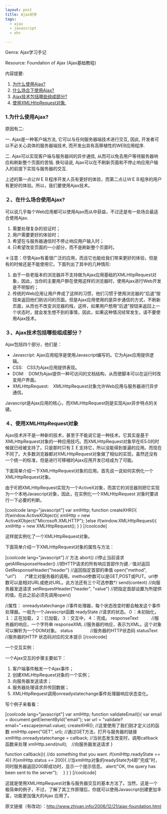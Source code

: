 ```yaml
---
layout: post
title: Ajax初步
tags:
  - ajax
  - javascript
  - xhr

---
```


Genra: Ajax学习手记

Resource: Foundation of Ajax (Ajax基础教程)

内容提要:
<ol>
	<li><a href="#why">为什么使用Ajax?</a></li>
	<li><a href="#when">什么场合下使用Ajax?</a></li>
	<li><a href="#what">Ajax技术包括哪些组成部分?</a></li>
	<li><a href="#xhr">使用XMLHttpRequest对象.</a></li>
</ol>
<a name="why"></a>
<h3>1.为什么使用Ajax?</h3>
原因有二:

一. Ajax是一种客户端方法, 它可以与任何服务器端技术进行交互, 因此, 开发者可以不必关心具体的服务器端技术, 而开发出具有高移植性的WEB应用程序.

二. Ajax可以实现客户端与服务器间的异步通信, 从而可以免去用户等待服务器响应和刷新整个页面的苦恼. 换句话说, Ajax可以在不刷新页面和不停止响应用户输入的前提下实现与服务器的交互.

上述的第一点让ＷＥＢ程序开发人员有更好的体验，而第二点让ＷＥＢ程序的用户有更好的体验。所以，我们要使用Ajax技术。

<a name="when"></a>
<h3>２、在什么场合使用Ajax?</h3>
可以说几乎每个Web应用都可以使用Ajax而从中获益，不过还是有一些场合最适合使用Ajax.
<ol>
	<li>需要处理复杂的验证时；</li>
	<li>用户需要更好的体验时；</li>
	<li>希望在与服务器通信时不停止响应用户输入时；</li>
	<li>只希望改变页面的一小部分，而不是刷新整个页面时。</li>
</ol>
＊注意：尽管Ajax有着很广泛的应用，而且它也能给我们带来更好的体验，但是有的时候还是不能使用它。下面列出了其中的几种情形:
<ol>
	<li>由于一些老版本的浏览器并不支持做为Ajax应用基础的XMLHttpRequest对象，因此，当你的主要用户群在使用这样的浏览器时，使用Ajax进行Web开发是不明智的；</li>
	<li>传统的Web应用让用户养成了这样的习惯，他们习惯于使用浏览器的“后退”按钮来返回他们刚访问的页面。但是Ajax应用使用的是异步通信的方式，不刷新页面，从而也不改变浏览器的栈，这样，如果用户想用“后退”按钮来返回上一个状态时，就会发生想不到的事情，因此，如果这种情况经常发生，请不要使用Ajax技术。</li>
</ol>
<a name="what"></a>
<h3>３、Ajax技术包括哪些组成部分？</h3>
Ajax包括四个部分，他们是：
<ul>
	<li>Javascript:  Ajax应用程序是使用Javascript编写的。它为Ajax应用提供逻辑。</li>
	<li>CSS:　CSS为Ajax应用提供表现。</li>
	<li>DOM:　DOM为Ajax提供一种可访问的文档结构，从而使脚本可以在运行时改变用户界面。</li>
	<li>XMLHttpRequest:　XMLHttpRequest对象允许Web应用与服务器进行异步通信。</li>
</ul>
Javascript是Ajax应用的核心，而XMLHttpRequest则是实现Ajax异步特点的关键。

<a name="xhr"></a>
<h3>４、使用XMLHttpRequest对象</h3>
Ajax技术并不是一种新的技术，甚至于不能说它是一种技术。它其实是基于XMLHttpRequest对象的一种应用技巧。而XMLHttpRequest对象早在IE5.0的时候就已经被支持了。只是那时只有ＩＥ支持它，所以没能得到普遍的应用。而现在不同了。大多数浏览器都对XMLHttpRequest对象做了相似的实现，虽然还没有一个统一的标准，但是进行可移植的Ajax应用开发已经成为了可能。

下面简单介绍一下XMLHttpRequest对象的应用。首先说一说如何实例化一个XMLHttpRequest对象。

由于IE把XMLHttpRequest实现为一个ActiveX对象，而其它的浏览器则把它实现为一个本地Javascript对象，因此，在实例化一个XMLHttpRequest 对象时要进行一下必要的判断。

[coolcode lang="javascript"]
var xmlHttp;
function createXHR(){
    if(window.ActiveXObject){
        xmlHttp = new ActiveXObject("Microsoft.XMLHTTP");
    }else if(window.XMLHttpRequest){
        xmlHttp = new XMLHttpRequest();
    }
}
[/coolcode]

这样就实例化了一个XMLHttpRequest对象。

下面简单介绍一下XMLHttpRequest对象的属性与方法：
<div>[coolcode lang="javascript"]
// 方法
abort()    //停止当前请求
getAllResponseHeader()   //把HTTP请求的所有响应首部作为键／值对返回
GetResponseHeader("header")    //返回指定首部的串值
open("method", "url")　　/*建立对服务器的调用。method参数可以是GET,POST或PUT。url参数可以是相对URL或绝对URL。此方法还有三个可选参数*/
send(content)     //向服务器发送请求
setRequestHeader("header", "value")     //把指定首部设置为所提供的值。在此之前必须先调用open()

//属性：
onreadystatechange          //事件处理器，每个状态改变时都会触发这个事件处理器。一般为一个Javascript函数
readyState        //请求的状态。０：未初始化，１：正在加载，２：已加载，３：交互中，４：完成。
responseText　　　//服务器的响应，一个字符串
responseXML        //服务器的响应，表示为XML。这个对象可以解析为一个DOM对象。
status　　　　//服务器的HTTP状态码
statusText    //服务器的HTTP 状态码对应的文本提示
[/coolcode]

一个交互实例：

一个Ajax交互的步骤主要如下：
<ol>
	<li>客户端事件触发一个Ajax事件；</li>
	<li>创建XMLHttpRequest对象的一个实例；</li>
	<li>向服务器发送请求；</li>
	<li>服务器处理请求并传回数据；</li>
	<li>XMLHttpRequest调用onreadystatechange事件处理器响应状态变化。</li>
</ol>
写个例子来看看：

[coolcode lang="javascript"]
var xmlHttp;
function validateEmail(){
    var email = document.getElementById("email");
    var url = "validate?email="+escape(email.value);
    createXHR();    //这里使用了我们刚才定义过的函数
    xmlHttp.open("GET", url);  //通过GET方法，打开与服务器的链接
    xmlHttp.onreadystatechange = callback;  //当状态发生改变时，调用callback函数来处理
    xmlHttp.send(null);　//向服务器发送请求
}

function callback(){
    //do something that you want.
    if(xmlHttp.readyState == 4){
        if(xmlHttp.status == 200){
            //当xmlHttp对象的readyState为4即"完成"时，同时服务器返回200即成功时，显示一个提示信息。
            alert("OK, the query has been sent to the server");　
        }
    }
}
[/coolcode]

这就是使用XMLHttpRequest对象与服务器交互的基本方法了。当然，这是一个极简单的例子，不过，了解了其工作原理后，你就可以使用Javascript创建更加丰富，功能更加强大的Ajax 应用了。

原文链接（有改动）：<a href="http://www.zhiyan.info/2006/12/21/ajax-foundation.html">http://www.zhiyan.info/2006/12/21/ajax-foundation.html</a>

</div>
